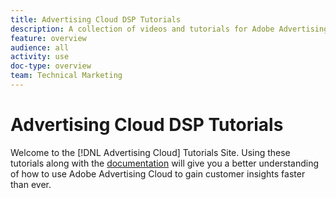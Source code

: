 ```yaml
---
title: Advertising Cloud DSP Tutorials
description: A collection of videos and tutorials for Adobe Advertising Cloud.
feature: overview
audience: all
activity: use
doc-type: overview
team: Technical Marketing
---
```


# Advertising Cloud DSP Tutorials

Welcome to the [!DNL Advertising Cloud] Tutorials Site. Using these tutorials along with the [documentation](https://helpx.adobe.com/support/advertising-cloud.html) will give you a better understanding of how to use Adobe Advertising Cloud to gain customer insights faster than ever.

<!--
See other -learn tutorials landing pages to get ideas for additional content
-->
